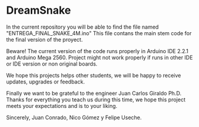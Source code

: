 # DreamSnake
In the current repository you will be able to find the file named "ENTREGA_FINAL_SNAKE_4M.ino"
This file contans the main stem code for the final version of the proyect. 

Beware! The current version of the code runs properly in Arduino IDE 2.2.1 and Arduino Mega 2560.
Project might not  work properly if runs in other IDE or IDE version or non original boards.

We hope this projects helps other students, we will be happy to receive updates, upgrades or feedback.

Finally we want to be grateful to the engineer Juan Carlos Giraldo Ph.D. Thanks for everything you teach us during this time, we hope this project meets your expectations and is to your liking.

Sincerely, Juan Conrado, Nico Gómez y Felipe Useche.
